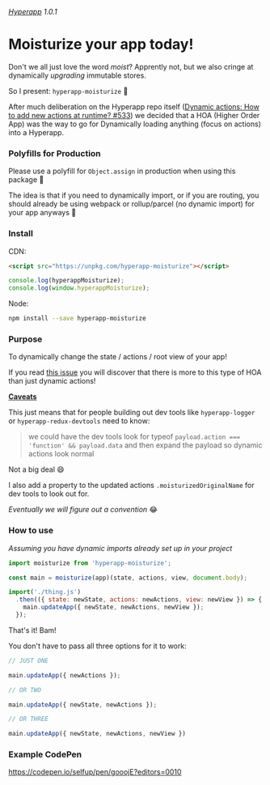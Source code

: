 _[Hyperapp](https://github.com/hyperapp/hyperapp) 1.0.1_

# Moisturize your app today!

Don't we all just love the word _moist_? Apprently not, but we also cringe at dynamically _upgrading_ immutable stores.

So I present: `hyperapp-moisturize` :tada:

After much deliberation on the Hyperapp repo itself ([Dynamic actions: How to add new actions at runtime? #533](https://github.com/hyperapp/hyperapp/issues/533)) we decided that a HOA (Higher Order App) was the way to go for Dynamically loading anything (focus on actions) into a Hyperapp.

### Polyfills for Production

Please use a polyfill for `Object.assign` in production when using this package :pray:

The idea is that if you need to dynamically import, or if you are routing, you should already be using webpack or rollup/parcel (no dynamic import) for your app anyways :guitar:

### Install

CDN: 
```html
<script src="https://unpkg.com/hyperapp-moisturize"></script>
```

```js
console.log(hyperappMoisturize);
console.log(window.hyperappMoisturize);
```

Node:
```bash
npm install --save hyperapp-moisturize
```

### Purpose

To dynamically change the state / actions / root view of your app!

If you read [this issue](https://github.com/hyperapp/hyperapp/issues/533) you will discover that there is more to this type of HOA than just dynamic actions!

[**Caveats**](https://github.com/hyperapp/hyperapp/issues/533#issuecomment-355764579)

This just means that for people building out dev tools like `hyperapp-logger` or `hyperapp-redux-devtools` need to know:

> we could have the dev tools look for typeof `payload.action === 'function' && payload.data` and then expand the payload so dynamic actions look normal

Not a big deal :smile:

I also add a property to the updated actions `.moisturizedOriginalName` for dev tools to look out for.

_Eventually we will figure out a convention_ :joy:

### How to use

_Assuming you have dynamic imports already set up in your project_

```js
import moisturize from 'hyperapp-moisturize';

const main = moisturize(app)(state, actions, view, document.body);

import('./thing.js')
  .then(({ state: newState, actions: newActions, view: newView }) => {
    main.updateApp({ newState, newActions, newView });
  });
```

That's it! Bam!

You don't have to pass all three options for it to work:

```js
// JUST ONE

main.updateApp({ newActions });

// OR TWO

main.updateApp({ newState, newActions });

// OR THREE

main.updateApp({ newState, newActions, newView })
```

### Example CodePen

https://codepen.io/selfup/pen/gooojE?editors=0010

